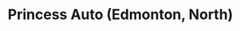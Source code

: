 ---
title: "Princess Auto (Edmonton, North)"
url: /edmonton/princess-auto-edmonton-north/
shop: hardware
---